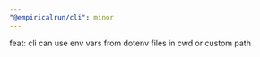 ```yaml
---
"@empiricalrun/cli": minor
---
```


feat: cli can use env vars from dotenv files in cwd or custom path
